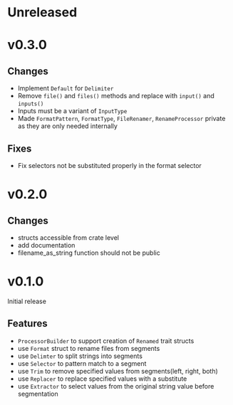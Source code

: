# Unreleased

# v0.3.0
## Changes
- Implement `Default` for `Delimiter`
- Remove `file()` and `files()` methods and replace with `input()` and `inputs()`
- Inputs must be a variant of `InputType`
- Made `FormatPattern`, `FormatType`, `FileRenamer`, `RenameProcessor` private as they are only needed internally

## Fixes
- Fix selectors not be substituted properly in the format selector

# v0.2.0
## Changes
- structs accessible from crate level
- add documentation
- filename_as_string function should not be public

# v0.1.0
Initial release

## Features
- `ProcessorBuilder` to support creation of `Renamed` trait structs
- use `Format` struct to rename files from segments
- use `Delimter` to split strings into segments
- use `Selector` to pattern match to a segment
- use `Trim` to remove specified values from segments(left, right, both)
- use `Replacer` to replace specified values with a substitute
- use `Extractor` to select values from the original string value before segmentation